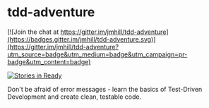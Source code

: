# tdd-adventure

[![Join the chat at https://gitter.im/jmhill/tdd-adventure](https://badges.gitter.im/jmhill/tdd-adventure.svg)](https://gitter.im/jmhill/tdd-adventure?utm_source=badge&utm_medium=badge&utm_campaign=pr-badge&utm_content=badge)

[![Stories in Ready](https://badge.waffle.io/jmhill/tdd-adventure.svg?label=ready&title=Ready)](http://waffle.io/jmhill/tdd-adventure)

Don't be afraid of error messages - learn the basics of Test-Driven Development and create clean, testable code.
